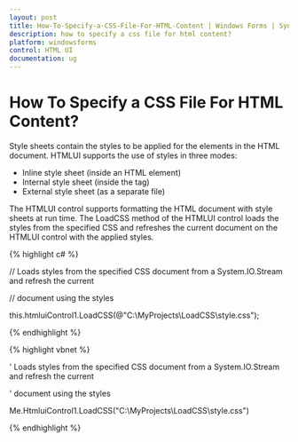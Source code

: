 ```yaml
---
layout: post
title: How-To-Specify-a-CSS-File-For-HTML-Content | Windows Forms | Syncfusion
description: how to specify a css file for html content?
platform: windowsforms
control: HTML UI
documentation: ug
---
```


# How To Specify a CSS File For HTML Content?

Style sheets contain the styles to be applied for the elements in the HTML document. HTMLUI supports the use of styles in three modes:



* Inline style sheet (inside an HTML element)
* Internal style sheet (inside the tag) 
* External style sheet (as a separate file)



The HTMLUI control supports formatting the HTML document with style sheets at run time. The LoadCSS method of the HTMLUI control loads the styles from the specified CSS and refreshes the current document on the HTMLUI control with the applied styles.



{% highlight c# %}



// Loads styles from the specified CSS document from a System.IO.Stream and refresh the current

// document using the styles

this.htmluiControl1.LoadCSS(@"C:\MyProjects\LoadCSS\style.css");

{% endhighlight %}

{% highlight vbnet %}



'  Loads styles from the specified CSS document from a System.IO.Stream and refresh the current

' document using the styles 

Me.HtmluiControl1.LoadCSS("C:\MyProjects\LoadCSS\style.css")

{% endhighlight %}

